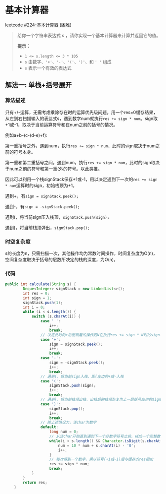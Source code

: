 # 基本计算器

[leetcode #224-基本计算器 (困难)](https://leetcode-cn.com/problems/basic-calculator/)

> 给你一个字符串表达式 s ，请你实现一个基本计算器来计算并返回它的值。
>
> **提示：**
>
> - `1 <= s.length <= 3 * 105`
> - `s` 由数字、`'+'`、`'-'`、`'('`、`')'`、和 `' '` 组成
> - `s` 表示一个有效的表达式

## 解法一: 单栈+括号展开

### 算法描述

只有+/-运算，无需考虑乘除存在时的运算优先级问题。用一个res=0缓存结果，从左到右扫描输入的表达式s，遇到数字num就执行`res += sign * num`。sign取+1或-1，取决于当前运算符号和在num之前的括号的情况。

例如a+b-(c-(d-e)+f):

第一重括号之外，遇到num，执行`res += sign * num`，此时的sign取决于num之前的符号本身。

第一重和第二重括号之间，遇到num，执行`res += sign * num`，此时的sign取决于num之前的符号和第一重(外的符号。以此类推。

因此可以利用一个栈signStack保存+1或-1，用以决定遇到下一次的`res += sign * num`运算时的sign，初始栈顶为+1。

遇到+，有`sign = signStack.peek();`

遇到-，有`sign = -signStack.peek();`

遇到(，将当前sign压入栈顶，`signStack.push(sign);`

遇到)，将当前栈顶弹出，`signStack.pop();`

### 时空复杂度

s的长度为n，只需扫描一次，其他操作均为常数时间操作，时间复杂度为O(n)，空间复杂度取决于括号的层数所决定的栈的深度，为O(n)。

### 代码

```java
public int calculate(String s) {
        Deque<Integer> signStack = new LinkedList<>();
        int res = 0;
        int sign = 1;
        signStack.push(1);
        int i = 0;
        while (i < s.length()) {
            switch (s.charAt(i)) {
                case ' ': 
                    i++;
                    break;
                // 决定此时的+后面跟着的操作数N在执行res += sign * N时的sign
                case '+':
                    sign = signStack.peek();
                    i++;
                    break;
                case '-':
                    sign = -signStack.peek();
                    i++;
                    break;
                // 遇到(，将当前sign入栈，即(左边的+或-入栈
                case '(':
                    signStack.push(sign);
                    i++;
                    break;
                // 遇到)，将当前栈顶出栈，出栈后的栈顶恢复为上一层括号应用的sign
                case ')':
                    signStack.pop();
                    i++;
                    break;
                // 除上述情况为，该char为数字
                default:
                    long num = 0;
                    // 从该char开始直到遇到下一个非数字符号之前，拼成一个完整数字num
                    while(i < s.length() && Character.isDigit(s.charAt(i))) {
                        num = 10 * num + s.charAt(i) - '0';
                        i++;
                    }
                    // 每次得到一个数字，乘以符号(+1或-1)后与缓存的res相加
                    res += sign * num;
                    break;  
            }
        }
        return res;
    }
```
